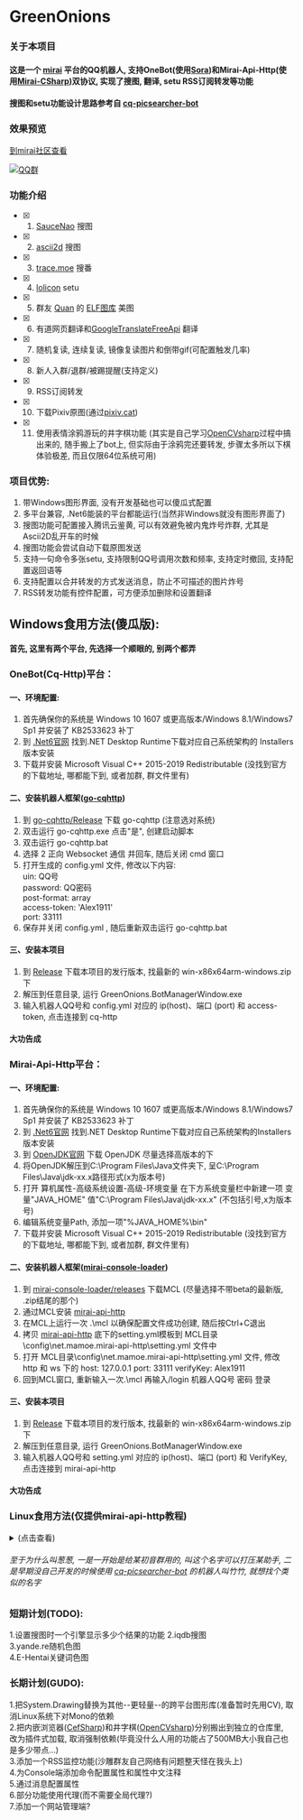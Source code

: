 # GreenOnions

### 关于本项目

#### 这是一个 [mirai](https://github.com/mamoe/mirai) 平台的QQ机器人, 支持OneBot(使用[Sora](https://github.com/DeepOceanSoft/Sora))和Mirai-Api-Http(使用[Mirai-CSharp](https://github.com/Executor-Cheng/Mirai-CSharp))双协议, 实现了搜图, 翻译, setu RSS订阅转发等功能<br>
#### 搜图和setu功能设计思路参考自 [cq-picsearcher-bot](https://github.com/Tsuk1ko/cq-picsearcher-bot) <br>

### 效果预览
[到mirai社区查看](https://mirai.mamoe.net/topic/1020/%E7%83%82%E5%A4%A7%E8%A1%97%E7%9A%84%E6%90%9C%E5%9B%BE-rss%E8%BD%AC%E5%8F%91%E7%AD%89%E5%8A%9F%E8%83%BD%E6%8F%92%E4%BB%B6-%E5%B8%A6windows%E7%95%8C%E9%9D%A2)

[![QQ群](https://img.shields.io/badge/QQ群-550398174-blue.svg "QQ群")](https://jq.qq.com/?_wv=1027&k=rJ7RA3SF "QQ群")

### 功能介绍

- [x] 1. [SauceNao](https://saucenao.com/) 搜图<br>
- [x] 2. [ascii2d](https://ascii2d.net/) 搜图<br>
- [x] 3. [trace.moe](https://trace.moe/) 搜番<br>
- [x] 4. [lolicon](https://api.lolicon.app/#/setu) setu<br>
- [x] 5. 群友 [Quan](https://github.com/Quan666) 的 [ELF图库](http://img.shab.fun:5000/) 美图<br>
- [x] 6. 有道网页翻译和[GoogleTranslateFreeApi](https://github.com/wadereye/GoogleTranslateFreeApi) 翻译<br>
- [x] 7. 随机复读, 连续复读, 镜像复读图片和倒带gif(可配置触发几率)<br>
- [x] 8. 新人入群/退群/被踢提醒(支持定义)<br>
- [x] 9. RSS订阅转发<br>
- [x] 10. 下载Pixiv原图(通过[pixiv.cat](https://pixiv.cat/))<br>
- [x] 11. 使用表情涂鸦游玩的井字棋功能 (其实是自己学习[OpenCVsharp](https://github.com/shimat/opencvsharp)过程中搞出来的, 随手搬上了bot上, 但实际由于涂鸦完还要转发, 步骤太多所以下棋体验极差, 而且仅限64位系统可用)<br>

### 项目优势:

1. 带Windows图形界面, 没有开发基础也可以傻瓜式配置<br>
2. 多平台兼容, .Net6能装的平台都能运行(当然非Windows就没有图形界面了)<br>
3. 搜图功能可配置接入腾讯云鉴黄, 可以有效避免被内鬼炸号炸群, 尤其是Ascii2D乱开车的时候<br>
4. 搜图功能会尝试自动下载原图发送<br>
5. 支持一句命令多张setu, 支持限制QQ号调用次数和频率, 支持定时撤回, 支持配置返回语等<br>
6. 支持配置以合并转发的方式发送消息，防止不可描述的图片炸号<br>
7. RSS转发功能有控件配置，可方便添加删除和设置翻译

## Windows食用方法(傻瓜版):

#### 首先, 这里有两个平台, 先选择一个顺眼的, 别两个都弄

### OneBot(Cq-Http)平台：

#### 一、环境配置:

1. 首先确保你的系统是 Windows 10 1607 或更高版本/Windows 8.1/Windows7 Sp1 并安装了 KB2533623 补丁<br>
2. 到 [.Net6官网](https://dotnet.microsoft.com/download/dotnet/6.0) 找到.NET Desktop Runtime下载对应自己系统架构的 Installers 版本安装<br>
3. 下载并安装 Microsoft Visual C++ 2015-2019 Redistributable (没找到官方的下载地址, 哪都能下到, 或者加群, 群文件里有)<br>

#### 二、安装机器人框架([go-cqhttp](https://github.com/Mrs4s/go-cqhttp))

1. 到 [go-cqhttp/Release](https://github.com/Mrs4s/go-cqhttp/releases) 下载 go-cqhttp (注意选对系统)<br>
2. 双击运行 go-cqhttp.exe 点击"是", 创建启动脚本<br>
3. 双击运行 go-cqhttp.bat<br>
4. 选择 2 正向 Websocket 通信 并回车, 随后关闭 cmd 窗口<br>
5. 打开生成的 config.yml 文件, 修改以下内容:<br>
  uin: QQ号<br>
  password: QQ密码<br>
  post-format: array<br>
  access-token: 'Alex1911'<br>
  port: 33111<br>
6. 保存并关闭 config.yml , 随后重新双击运行 go-cqhttp.bat<br>

#### 三、安装本项目

1. 到 [Release](https://github.com/Alex1911-Jiang/GreenOnions/releases) 下载本项目的发行版本, 找最新的 win-x86x64arm-windows.zip 下<br>
2. 解压到任意目录, 运行 GreenOnions.BotManagerWindow.exe<br>
3. 输入机器人QQ号和 config.yml 对应的 ip(host)、端口 (port) 和 access-token, 点击连接到 cq-http<br>

#### 大功告成


### Mirai-Api-Http平台：

#### 一、环境配置:

1. 首先确保你的系统是 Windows 10 1607 或更高版本/Windows 8.1/Windows7 Sp1 并安装了 KB2533623 补丁<br>
2. 到 [.Net6官网](https://dotnet.microsoft.com/download/dotnet/6.0) 找到.NET Desktop Runtime下载对应自己系统架构的Installers版本安装<br>
3. 到 [OpenJDK官网](http://jdk.java.net/) 下载 OpenJDK 尽量选择高版本的下<br>
4. 将OpenJDK解压到C:\Program Files\Java文件夹下, 呈C:\Program Files\Java\jdk-xx.x路径形式(x为版本号)<br>
5. 打开 算机属性-高级系统设置-高级-环境变量 在下方系统变量栏中新建一项 变量"JAVA_HOME" 值"C:\Program Files\Java\jdk-xx.x" (不包括引号,x为版本号)<br>
6. 编辑系统变量Path, 添加一项"%JAVA_HOME%\bin"<br>
7. 下载并安装 Microsoft Visual C++ 2015-2019 Redistributable (没找到官方的下载地址, 哪都能下到, 或者加群, 群文件里有)

#### 二、安装机器人框架([mirai-console-loader](https://github.com/iTXTech/mirai-console-loader))

1. 到 [mirai-console-loader/releases](https://github.com/iTXTech/mirai-console-loader/releases) 下载MCL (尽量选择不带beta的最新版, .zip结尾的那个)<br>
2. 通过MCL安装 [mirai-api-http](https://github.com/project-mirai/mirai-api-http)<br>
3. 在MCL上运行一次 .\mcl 以确保配置文件成功创建, 随后按Ctrl+C退出
4. 拷贝 [mirai-api-http](https://github.com/project-mirai/mirai-api-http) 底下的setting.yml模板到 MCL目录\config\net.mamoe.mirai-api-http\setting.yml 文件中
5. 打开 MCL目录\config\net.mamoe.mirai-api-http\setting.yml 文件, 修改 http 和 ws 下的 host: 127.0.0.1 port: 33111 verifyKey: Alex1911<br>
6. 回到MCL窗口, 重新输入一次.\mcl 再输入/login 机器人QQ号 密码 登录<br>

#### 三、安装本项目

1. 到 [Release](https://github.com/Alex1911-Jiang/GreenOnions/releases) 下载本项目的发行版本, 找最新的 win-x86x64arm-windows.zip 下<br>
2. 解压到任意目录, 运行 GreenOnions.BotManagerWindow.exe<br>
3. 输入机器人QQ号和 setting.yml 对应的 ip(host)、端口 (port) 和 VerifyKey, 点击连接到 mirai-api-http<br>

#### 大功告成

### Linux食用方法(仅提供mirai-api-http教程)
<details>
<summary>(点击查看)</summary>

 ### Ubuntu为例:
1. 输入 sudo apt install unzip #安装解压zip的库<br>
2. 输入 sudo apt install openjdk-17-jdk-headless #安装Java依赖<br>
3. 安装 .Net 依赖<br>
3.1. 输入 wget https://packages.microsoft.com/config/ubuntu/00.00/packages-microsoft-prod.deb -O packages-microsoft-prod.deb #下载 .Net 包目录(00.00替换为自己系统的版本)<br>
3.2. 输入 sudo dpkg -i packages-microsoft-prod.deb <br>  #解压包目录<br>
3.3. (可选)输入 rm packages-microsoft-prod.deb #删除压缩包<br>
3.4. 输入 sudo apt-get update; \\ <br>
 sudo apt-get install -y apt-transport-https && \\ <br>
 sudo apt-get update && \\ <br>
 sudo apt-get install -y aspnetcore-runtime-6.0  #安装 <br>
#其他发行版详见: [在 Linux 上安装.Net](https://docs.microsoft.com/zh-cn/dotnet/core/install/)<br>
#### 如果你不使用图片镜像, Gif倒放, 可以跳过步骤4、5(建议直接跳过, 准备砍掉了)
4. 安装Mono图形库:<br>
4.1. 输入 sudo apt install gnupg ca-certificates<br>
4.2. 输入 sudo apt-key adv --keyserver hkp://keyserver.ubuntu.com:80 --recv-keys 3FA7E0328081BFF6A14DA29AA6A19B38D3D831EF<br>
4.3. 输入 echo "deb https://download.mono-project.com/repo/ubuntu stable-focal main" | sudo tee /etc/apt/sources.list.d/mono-official-stable.list<br>
4.4. 输入 sudo apt update<br>
4.5. 输入 sudo apt install mono-complete<br>
#其他Linux发行版详见: [Mono](https://www.mono-project.com/download/stable/#download-lin)<br>
5. 安装libgdiplus图形增强库:<br>
5.1. 输入 sudo apt update<br>
5.2. 输入 sudo apt install -y libgdiplus<br>
5.3. 输入 cd /usr/lib<br>
5.4. 输入 sudo chmod 777 libgdiplus.so<br>
5.5. 输入 ln -s libgdiplus.so gdiplus.dll<br>
5.6. 输入 sudo apt update<br>
5.7. 输入 sudo apt install -y --no-install-recommends libgdiplus libc6-dev<br>
6. 安装 [mirai](https://github.com/mamoe/mirai) (这里的例子为 [Mirai Console Loader](https://github.com/iTXTech/mirai-console-loader))<br>
6.1. 到 [mcl/Release](https://github.com/iTXTech/mirai-console-loader/releases) 里复制最新的zip包下载地址<br>
6.2. 输入 wget 地址 #下载mcl 例如: wget https://github.com/iTXTech/mirai-console-loader/releases/download/v2.1.0/mcl-2.1.0.zip<br>
6.3. 输入 unzip mcl-1.2.2.zip #解压(文件名按下载到的来写)<br>
6.4. (可选:如果步骤7提示 Permission denied 请回来执行一次该步骤) 输入 sudo chmod 777 mcl #设置权限再重新执行步骤7<br>
7. 安装 [mirai-api-http](https://github.com/project-mirai/mirai-api-http) 通信插件<br>
7.1. 输入 ./mcl --update-package net.mamoe:mirai-api-http --channel stable-v2 --type plugin #(地址可能会随着更新改变, 以 [mirai-api-http](https://github.com/project-mirai/mirai-api-http) 中的说明为准)<br>
7.2. 输入 ./mcl #首次启动 [mirai](https://github.com/mamoe/mirai) 创建配置文件<br>
7.3. 当配置完成后, 按Ctrl+C停止运行<br>
7.5. 到 [mirai-api-http](https://github.com/project-mirai/mirai-api-http) 复制setting.yml模板<br>
7.4. 输入 sudo vim config/net.mamoe.mirai-api-http/setting.yml #使用Vim(或其他工具)编辑配置文件<br>
7.5. 粘贴复制的模板并修改 http 和 ws 下的 host: 127.0.0.1 port: 33111 verifyKey: Alex1911<br>
7.6. 按Esc退出编辑模式并输入 :wq! 保存配置文件<br>
8. 登录机器人QQ:<br>
8.1. 输入 ./mcl 启动 [mirai](https://github.com/mamoe/mirai)<br>
8.2. 输入 /login QQ号 密码 #登录机器人QQ<br>
9. 下载并安装本项目<br>
9.1. 到 [GreenOnions/Release](https://github.com/Alex1911-Jiang/GreenOnions/releases) #复制对应自己系统的本项目下载链接<br>
9.2. 输入 wget 地址 #下载本项目压缩包<br>
9.3. 输入 unzip linux-x64.zip #解压本项目(文件名按下载到的来写)<br>
9.4. 输入 cd linux-x64 #进入解压后的目录<br>
10. 启动本项目并连接到 [mirai](https://github.com/mamoe/mirai)<br>
10.5. 输入 dotnet GreenOnions.BotManagerConsole.dll #启动本项目<br>
10.6. 输入QQ号<br>
10.7. 输入IP: 127.0.0.1<br>
10.8. 输入端口: 33111<br>
10.9. 输入verifyKey: Alex1911<br>
 
#### 大功告成
 </details>

###### 至于为什么叫葱葱, 一是一开始是给某初音群用的, 叫这个名字可以打压某助手, 二是早期没自己开发的时候使用 [cq-picsearcher-bot](https://github.com/Tsuk1ko/cq-picsearcher-bot) 的机器人叫竹竹, 就想找个类似的名字<br>

### 短期计划(TODO):

1.设置搜图时一个引擎显示多少个结果的功能
2.iqdb搜图<br>
3.yande.re随机色图<br>
4.E-Hentai关键词色图<br>

### 长期计划(GUDO):
1.把System.Drawing替换为其他--更轻量--的跨平台图形库(准备暂时先用CV), 取消Linux系统下对Mono的依赖<br>
2.把内嵌浏览器([CefSharp](https://github.com/cefsharp/CefSharp))和井字棋([OpenCVsharp](https://github.com/shimat/opencvsharp))分别搬出到独立的仓库里, 改为插件式加载, 取消强制依赖(毕竟没什么人用的功能占了500MB大小我自己也是多少带点...)<br>
3.添加一个RSS监控功能(沙雕群友自己网络有问题整天怪在我头上)<br>
4.为Console端添加命令配置属性和属性中文注释<br>
5.通过消息配置属性<br>
6.部分功能使用代理(而不需要全局代理?)<br>
7.添加一个网站管理端?
